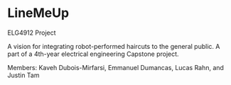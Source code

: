 # LineMeUp

ELG4912 Project

A vision for integrating robot-performed haircuts to the general public. A part of a 4th-year electrical engineering Capstone project. 

Members:
Kaveh Dubois-Mirfarsi, Emmanuel Dumancas, Lucas Rahn, and Justin Tam

